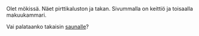 Olet mökissä. Näet pirttikaluston ja takan. Sivummalla on keittiö ja toisaalla 
makuukammari.

Vai palataanko takaisin [saunalle](../sauna.md)?
